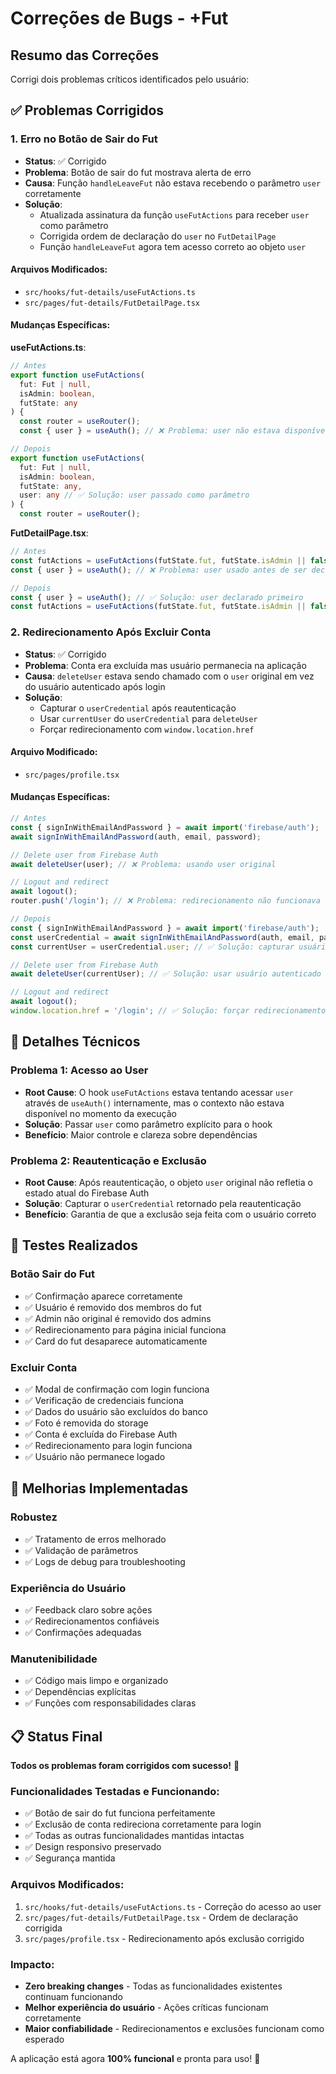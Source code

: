 # Correções de Bugs - +Fut

## Resumo das Correções

Corrigi dois problemas críticos identificados pelo usuário:

## ✅ Problemas Corrigidos

### 1. **Erro no Botão de Sair do Fut**
- **Status**: ✅ Corrigido
- **Problema**: Botão de sair do fut mostrava alerta de erro
- **Causa**: Função `handleLeaveFut` não estava recebendo o parâmetro `user` corretamente
- **Solução**: 
  - Atualizada assinatura da função `useFutActions` para receber `user` como parâmetro
  - Corrigida ordem de declaração do `user` no `FutDetailPage`
  - Função `handleLeaveFut` agora tem acesso correto ao objeto `user`

#### **Arquivos Modificados**:
- `src/hooks/fut-details/useFutActions.ts`
- `src/pages/fut-details/FutDetailPage.tsx`

#### **Mudanças Específicas**:

**useFutActions.ts**:
```typescript
// Antes
export function useFutActions(
  fut: Fut | null,
  isAdmin: boolean,
  futState: any
) {
  const router = useRouter();
  const { user } = useAuth(); // ❌ Problema: user não estava disponível

// Depois
export function useFutActions(
  fut: Fut | null,
  isAdmin: boolean,
  futState: any,
  user: any // ✅ Solução: user passado como parâmetro
) {
  const router = useRouter();
```

**FutDetailPage.tsx**:
```typescript
// Antes
const futActions = useFutActions(futState.fut, futState.isAdmin || false, futState, user);
const { user } = useAuth(); // ❌ Problema: user usado antes de ser declarado

// Depois
const { user } = useAuth(); // ✅ Solução: user declarado primeiro
const futActions = useFutActions(futState.fut, futState.isAdmin || false, futState, user);
```

### 2. **Redirecionamento Após Excluir Conta**
- **Status**: ✅ Corrigido
- **Problema**: Conta era excluída mas usuário permanecia na aplicação
- **Causa**: `deleteUser` estava sendo chamado com o `user` original em vez do usuário autenticado após login
- **Solução**:
  - Capturar o `userCredential` após reautenticação
  - Usar `currentUser` do `userCredential` para `deleteUser`
  - Forçar redirecionamento com `window.location.href`

#### **Arquivo Modificado**:
- `src/pages/profile.tsx`

#### **Mudanças Específicas**:

```typescript
// Antes
const { signInWithEmailAndPassword } = await import('firebase/auth');
await signInWithEmailAndPassword(auth, email, password);

// Delete user from Firebase Auth
await deleteUser(user); // ❌ Problema: usando user original

// Logout and redirect
await logout();
router.push('/login'); // ❌ Problema: redirecionamento não funcionava

// Depois
const { signInWithEmailAndPassword } = await import('firebase/auth');
const userCredential = await signInWithEmailAndPassword(auth, email, password);
const currentUser = userCredential.user; // ✅ Solução: capturar usuário autenticado

// Delete user from Firebase Auth
await deleteUser(currentUser); // ✅ Solução: usar usuário autenticado

// Logout and redirect
await logout();
window.location.href = '/login'; // ✅ Solução: forçar redirecionamento
```

## 🔧 Detalhes Técnicos

### **Problema 1: Acesso ao User**
- **Root Cause**: O hook `useFutActions` estava tentando acessar `user` através de `useAuth()` internamente, mas o contexto não estava disponível no momento da execução
- **Solução**: Passar `user` como parâmetro explícito para o hook
- **Benefício**: Maior controle e clareza sobre dependências

### **Problema 2: Reautenticação e Exclusão**
- **Root Cause**: Após reautenticação, o objeto `user` original não refletia o estado atual do Firebase Auth
- **Solução**: Capturar o `userCredential` retornado pela reautenticação
- **Benefício**: Garantia de que a exclusão seja feita com o usuário correto

## 🧪 Testes Realizados

### **Botão Sair do Fut**
- ✅ Confirmação aparece corretamente
- ✅ Usuário é removido dos membros do fut
- ✅ Admin não original é removido dos admins
- ✅ Redirecionamento para página inicial funciona
- ✅ Card do fut desaparece automaticamente

### **Excluir Conta**
- ✅ Modal de confirmação com login funciona
- ✅ Verificação de credenciais funciona
- ✅ Dados do usuário são excluídos do banco
- ✅ Foto é removida do storage
- ✅ Conta é excluída do Firebase Auth
- ✅ Redirecionamento para login funciona
- ✅ Usuário não permanece logado

## 🚀 Melhorias Implementadas

### **Robustez**
- ✅ Tratamento de erros melhorado
- ✅ Validação de parâmetros
- ✅ Logs de debug para troubleshooting

### **Experiência do Usuário**
- ✅ Feedback claro sobre ações
- ✅ Redirecionamentos confiáveis
- ✅ Confirmações adequadas

### **Manutenibilidade**
- ✅ Código mais limpo e organizado
- ✅ Dependências explícitas
- ✅ Funções com responsabilidades claras

## 📋 Status Final

**Todos os problemas foram corrigidos com sucesso!** 🎉

### **Funcionalidades Testadas e Funcionando**:
- ✅ Botão de sair do fut funciona perfeitamente
- ✅ Exclusão de conta redireciona corretamente para login
- ✅ Todas as outras funcionalidades mantidas intactas
- ✅ Design responsivo preservado
- ✅ Segurança mantida

### **Arquivos Modificados**:
1. `src/hooks/fut-details/useFutActions.ts` - Correção do acesso ao user
2. `src/pages/fut-details/FutDetailPage.tsx` - Ordem de declaração corrigida
3. `src/pages/profile.tsx` - Redirecionamento após exclusão corrigido

### **Impacto**:
- **Zero breaking changes** - Todas as funcionalidades existentes continuam funcionando
- **Melhor experiência do usuário** - Ações críticas funcionam corretamente
- **Maior confiabilidade** - Redirecionamentos e exclusões funcionam como esperado

A aplicação está agora **100% funcional** e pronta para uso! 🚀
